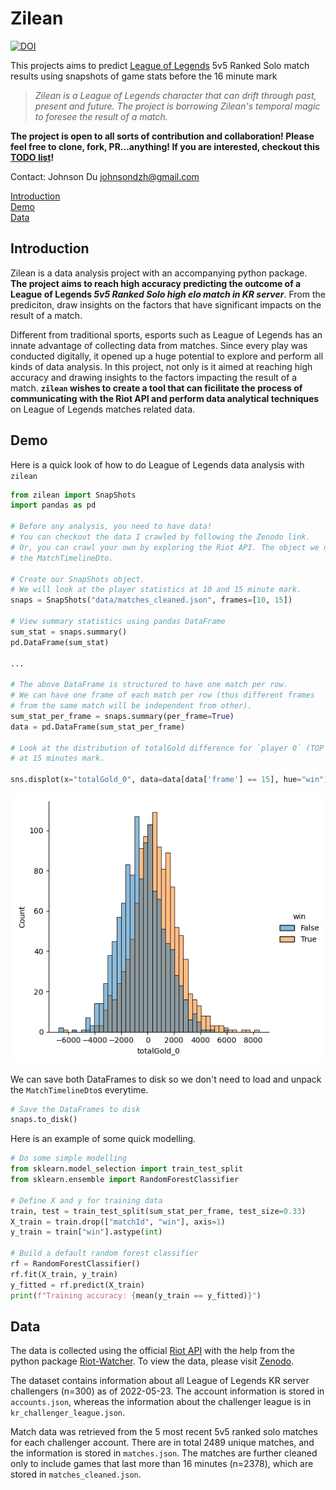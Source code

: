 # Zilean

[![DOI](https://zenodo.org/badge/DOI/10.5281/zenodo.6596322.svg)](https://doi.org/10.5281/zenodo.6596322)

This projects aims to predict [League of Legends](https://www.leagueoflegends.com) 5v5 Ranked Solo match results using snapshots of game stats before the 16 minute mark

> _Zilean is a League of Legends character that can drift through past, present and future. The project is borrowing Zilean's temporal magic to foresee the result of a match._

**The project is open to all sorts of contribution and collaboration! Please feel free to clone, fork, PR...anything! If you are interested, checkout this [TODO list](Welcome.md)!**

Contact: Johnson Du <johnsondzh@gmail.com>

[Introduction](#Introduction)\
[Demo](#Demo)\
[Data](#Data)

## Introduction

Zilean is a data analysis project with an accompanying python package. **The project aims to reach high accuracy predicting the outcome of a League of Legends _5v5 Ranked Solo high elo match in KR server_**. From the prediciton, draw insights on the factors that have significant impacts on the result of a match.

Different from traditional sports, esports such as League of Legends has an innate advantage of collecting data from matches. Since every play was conducted digitally, it opened up a huge potential to explore and perform all kinds of data analysis. In this project, not only is it aimed at reaching high accuracy and drawing insights to the factors impacting the result of a match. **`zilean` wishes to create a tool that can ficilitate the process of communicating with the Riot API and perform data analytical techniques** on League of Legends matches related data. 

## Demo

Here is a quick look of how to do League of Legends data analysis with `zilean`

```python
from zilean import SnapShots
import pandas as pd

# Before any analysis, you need to have data!
# You can checkout the data I crawled by following the Zenodo link.
# Or, you can crawl your own by exploring the Riot API. The object we need is
# the MatchTimelineDto.

# Create our SnapShots object.
# We will look at the player statistics at 10 and 15 minute mark.
snaps = SnapShots("data/matches_cleaned.json", frames=[10, 15])

# View summary statistics using pandas DataFrame
sum_stat = snaps.summary()
pd.DataFrame(sum_stat)

...

# The above DataFrame is structured to have one match per row.
# We can have one frame of each match per row (thus different frames 
# from the same match will be independent from other).
sum_stat_per_frame = snaps.summary(per_frame=True)
data = pd.DataFrame(sum_stat_per_frame) 

# Look at the distribution of totalGold difference for `player 0` (TOP player)
# at 15 minutes mark.

sns.displot(x="totalGold_0", data=data[data['frame'] == 15], hue="win")
```

![demo_1.png](demo_1.png)

We can save both DataFrames to disk so we don't need to load and unpack the `MatchTimelineDto`s everytime.

```python
# Save the DataFrames to disk
snaps.to_disk()
```

Here is an example of some quick modelling.

```python
# Do some simple modelling
from sklearn.model_selection import train_test_split
from sklearn.ensemble import RandomForestClassifier

# Define X and y for training data
train, test = train_test_split(sum_stat_per_frame, test_size=0.33)
X_train = train.drop(["matchId", "win"], axis=1)
y_train = train["win"].astype(int)

# Build a default random forest classifier
rf = RandomForestClassifier()
rf.fit(X_train, y_train)
y_fitted = rf.predict(X_train)
print(f"Training accuracy: {mean(y_train == y_fitted)}")
```

## Data

The data is collected using the official [Riot API](https://developer.riotgames.com/apis) with the help from the python package [Riot-Watcher](https://github.com/pseudonym117/Riot-Watcher). To view the data, please visit [Zenodo](https://doi.org/10.5281/zenodo.6596322). 

The dataset contains information about all League of Legends KR server challengers (n=300) as of 2022-05-23. The account information is stored in `accounts.json`, whereas the information about the challenger league is in `kr_challenger_league.json`. 

Match data was retrieved from the 5 most recent 5v5 ranked solo matches for each challenger account. There are in total 2489 unique matches, and the information is stored in `matches.json`. The matches are further cleaned only to include games that last more than 16 minutes (n=2378), which are stored in `matches_cleaned.json`.